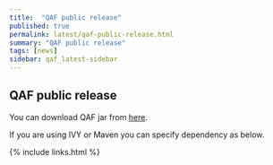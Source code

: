```yaml
---
title:  "QAF public release"
published: true
permalink: latest/qaf-public-release.html
summary: "QAF public release"
tags: [news]
sidebar: qaf_latest-sidebar
---
```



## QAF public release 


You can download QAF jar from [here]({{site.data.strings.qaf_repository}}/com/qmetry/qaf/{{site.data.strings.version}}/qaf-{{site.data.strings.version}}.jar).

If you are using IVY or Maven you can specify dependency as below.

{% include links.html %}
